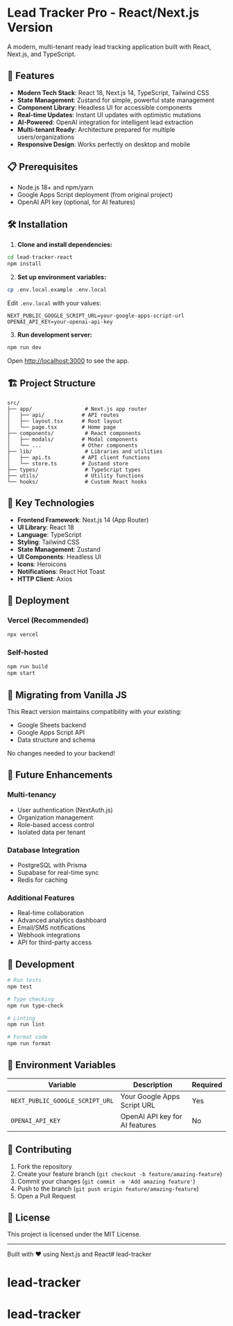 # Lead Tracker Pro - React/Next.js Version

A modern, multi-tenant ready lead tracking application built with React, Next.js, and TypeScript.

## 🚀 Features

- **Modern Tech Stack**: React 18, Next.js 14, TypeScript, Tailwind CSS
- **State Management**: Zustand for simple, powerful state management
- **Component Library**: Headless UI for accessible components
- **Real-time Updates**: Instant UI updates with optimistic mutations
- **AI-Powered**: OpenAI integration for intelligent lead extraction
- **Multi-tenant Ready**: Architecture prepared for multiple users/organizations
- **Responsive Design**: Works perfectly on desktop and mobile

## 📋 Prerequisites

- Node.js 18+ and npm/yarn
- Google Apps Script deployment (from original project)
- OpenAI API key (optional, for AI features)

## 🛠️ Installation

1. **Clone and install dependencies:**
```bash
cd lead-tracker-react
npm install
```

2. **Set up environment variables:**
```bash
cp .env.local.example .env.local
```

Edit `.env.local` with your values:
```
NEXT_PUBLIC_GOOGLE_SCRIPT_URL=your-google-apps-script-url
OPENAI_API_KEY=your-openai-api-key
```

3. **Run development server:**
```bash
npm run dev
```

Open [http://localhost:3000](http://localhost:3000) to see the app.

## 🏗️ Project Structure

```
src/
├── app/                 # Next.js app router
│   ├── api/            # API routes
│   ├── layout.tsx      # Root layout
│   └── page.tsx        # Home page
├── components/          # React components
│   ├── modals/         # Modal components
│   └── ...             # Other components
├── lib/                 # Libraries and utilities
│   ├── api.ts          # API client functions
│   └── store.ts        # Zustand store
├── types/               # TypeScript types
├── utils/               # Utility functions
└── hooks/               # Custom React hooks
```

## 🔧 Key Technologies

- **Frontend Framework**: Next.js 14 (App Router)
- **UI Library**: React 18
- **Language**: TypeScript
- **Styling**: Tailwind CSS
- **State Management**: Zustand
- **UI Components**: Headless UI
- **Icons**: Heroicons
- **Notifications**: React Hot Toast
- **HTTP Client**: Axios

## 🚀 Deployment

### Vercel (Recommended)
```bash
npx vercel
```

### Self-hosted
```bash
npm run build
npm start
```

## 🔄 Migrating from Vanilla JS

This React version maintains compatibility with your existing:
- Google Sheets backend
- Google Apps Script API
- Data structure and schema

No changes needed to your backend!

## 🎯 Future Enhancements

### Multi-tenancy
- User authentication (NextAuth.js)
- Organization management
- Role-based access control
- Isolated data per tenant

### Database Integration
- PostgreSQL with Prisma
- Supabase for real-time sync
- Redis for caching

### Additional Features
- Real-time collaboration
- Advanced analytics dashboard
- Email/SMS notifications
- Webhook integrations
- API for third-party access

## 🧪 Development

```bash
# Run tests
npm test

# Type checking
npm run type-check

# Linting
npm run lint

# Format code
npm run format
```

## 📝 Environment Variables

| Variable | Description | Required |
|----------|-------------|----------|
| `NEXT_PUBLIC_GOOGLE_SCRIPT_URL` | Your Google Apps Script URL | Yes |
| `OPENAI_API_KEY` | OpenAI API key for AI features | No |

## 🤝 Contributing

1. Fork the repository
2. Create your feature branch (`git checkout -b feature/amazing-feature`)
3. Commit your changes (`git commit -m 'Add amazing feature'`)
4. Push to the branch (`git push origin feature/amazing-feature`)
5. Open a Pull Request

## 📄 License

This project is licensed under the MIT License.

---

Built with ❤️ using Next.js and React# lead-tracker
# lead-tracker
# lead-tracker
